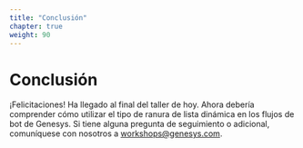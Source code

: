```yaml
---
title: "Conclusión"
chapter: true
weight: 90
---
```


# Conclusión

¡Felicitaciones! Ha llegado al final del taller de hoy. Ahora debería comprender cómo utilizar el tipo de ranura de lista dinámica en los flujos de bot de Genesys. Si tiene alguna pregunta de seguimiento o adicional, comuníquese con nosotros a workshops@genesys.com.